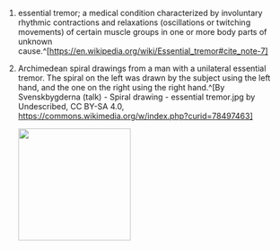 1. essential tremor; a medical condition characterized by involuntary rhythmic contractions and relaxations (oscillations or twitching movements) of certain muscle groups in one or more body parts of unknown cause.^[https://en.wikipedia.org/wiki/Essential_tremor#cite_note-7]
2. Archimedean spiral drawings from a man with a unilateral essential tremor. The spiral on the left was drawn by the subject using the left hand, and the one on the right using the right hand.^[By Svenskbygderna (talk) - Spiral drawing - essential tremor.jpg by Undescribed, CC BY-SA 4.0, https://commons.wikimedia.org/w/index.php?curid=78497463]

	<img src="https://upload.wikimedia.org/wikipedia/commons/d/d1/Spiral_drawing_of_Essential_Tremor_patient.svg" width="200" />
